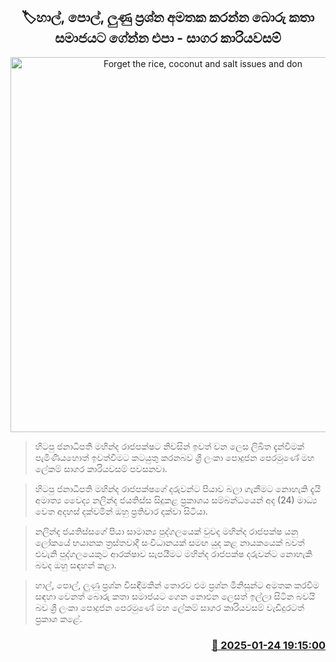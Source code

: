 <p align='center'><b><h2 align='center' title='Forget the rice, coconut and salt issues and don't bring false stories to society - Sagara Kariyawasam'>🏷හාල්‍, පොල්‍, ලුණු ප්‍රශ්න අමතක කරන්න බොරු කතා සමාජයට ගේන්න එපා - සාගර කාරියවසම්</h2></b></p>
<p align='center'><img src='https://helakuru.sgp1.cdn.digitaloceanspaces.com/esana/images/lib/sagara-kariyawasam-media-2025.jpg' width='600' alt='Forget the rice, coconut and salt issues and don't bring false stories to society - Sagara Kariyawasam'></p>

> හිටපු ජනාධිපති මහින්ද රාජපක්ෂට නිවසින් ඉවත් වන ලෙස ලිඛිත දැන්වීමක් පැමිණියහොත් ඉවත්වීමට කටයුතු කරනබව ශ්‍රී ලංකා පොදුජන පෙරමුණේ මහ ලේකම් සාගර කාරියවසම් පවසනවා.

> හිටපු ජනාධිපති මහින්ද රාජපක්ෂගේ දරුවන්ට පියාව බලා ගැනීමට නොහැකි දැයි අමාත්‍ය වෛද්‍ය නලින්ද ජයතිස්ස සිදුකළ ප්‍රකාශය සම්බන්ධයෙන් අද (24) මාධ්‍ය වෙත අදහස් දක්වමින් ඔහු ප්‍රතිචාර දක්වා සිටියා.

> නලින්ද ජයතිස්සගේ පියා සාමාන්‍ය පුද්ගලයෙක් වුවද මහින්ද රාජපක්ෂ යනු ලෝකයේ භයානක ත්‍රස්තවාදී සංවිධානයක් සමඟ යුද කළ නායකයෙක් බවත් එවැනි පුද්ගලයෙකුට ආරක්ෂාව සැපයීමට මහින්ද රාජපක්ෂ දරුවන්ට නොහැකි බවද ඔහු සඳහන් කළා.

> හාල්, පොල්, ලුණු ප්‍රශ්න විසඳීමකින් තොරව එම ප්‍රශ්න මිනිසුන්ට අමතක කරවීම සඳහා වෙනත් බොරු කතා සමාජයට ගෙන නොඑන ලෙසත් ඉල්ලා සිටින බවයි බව ශ්‍රී ලංකා පොදුජන පෙරමුණේ මහ ලේකම් සාගර කාරියවසම් වැඩිදුරටත් ප්‍රකාශ කළේ. 



<h3 align='right'><a href='https://www.helakuru.lk/esana/p/106865/'>📅 2025-01-24 19:15:00</a></h3>
